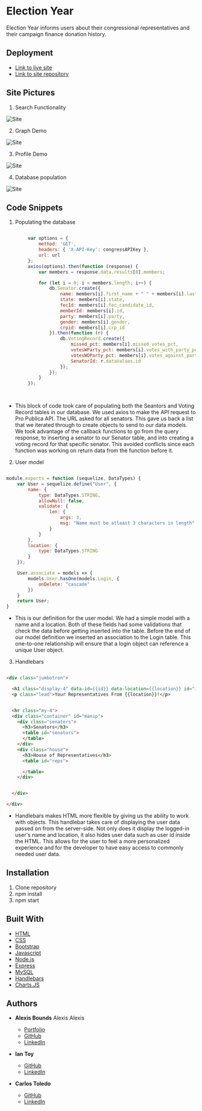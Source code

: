 # Election Year

Election Year informs users about their congressional representatives and their campaign finance donation history.

## Deployment
- [Link to live site](https://electionyear2020.herokuapp.com/)
- [Link to site repository](https://github.com/boundsalexis/election-year)


## Site Pictures

1. Search Functionality

![Site](public/assets/img/searchfunct.gif)

2. Graph Demo

![Site](public/assets/img/electiongraph.gif)

3. Profile Demo

![Site](public/assets/img/login.gif)


4. Database population

![Site](public/assets/img/db.gif)

## Code Snippets

1. Populating the database

```javascript

        var options = {
            method: 'GET',
            headers: { 'X-API-Key': congressAPIKey },
            url: url
        };
        axios(options).then(function (response) {
            var members = response.data.results[0].members;

            for (let i = 0; i < members.length; i++) {
                db.Senator.create({
                    name: members[i].first_name + " " + members[i].last_name,
                    state: members[i].state,
                    fecId: members[i].fec_candidate_id,
                    memberId: members[i].id,
                    party: members[i].party,
                    gender: members[i].gender,
                    crpid: members[i].crp_id
                }).then(function (r) {
                    db.VotingRecord.create({
                        missed_pct: members[i].missed_votes_pct,
                        votesWParty_pct: members[i].votes_with_party_pct,
                        votesWOParty_pct: members[i].votes_against_party_pct,
                        SenatorId: r.dataValues.id
                    });
                });
            }
        });

    
```
* This block of code took care of populating both the Seantors and Voting Record tables in our database. We used axios to make the API request to Pro Publica API. The URL asked for all senators. This gave us back a list that we iterated through to create objects to send to our data models. We took advantage of the callback functions to go from the query response, to inserting a senator to our Senator table, and into creating a voting record for that specific senator. This avoided conflicts since each function was working on return data from the function before it.


2. User model

```javascript

module.exports = function (sequelize, DataTypes) {
    var User = sequelize.define("User", {
        name: {
            type: DataTypes.STRING,
            allowNull: false,
            validate: {
                len: {
                    args: 3,
                    msg: "Name must be atleast 3 characters in length"
                }
            }
        },
        location: {
            type: DataTypes.STRING
        }
    });

    User.associate = models => {
        models.User.hasOne(models.Login, {
            onDelete: "cascade"
        })
    }
    return User;
}

```
* This is our definition for the user model. We had a simple model with a name and a location. Both of these fields had some validations that check the data before getting inserted into the table. Before the end of our model definition we inserted an association to the Login table. This one-to-one relationship will ensure that a login object can reference a unique User object.

3. Handlebars

``` HTML

<div class="jumbotron">

  <h1 class="display-4" data-id={{id}} data-location={{location}} id="info">Welcome {{name}}</h1>
  <p class="lead">Your Representatives From {{location}}!</p>


  <hr class="my-4">
  <div class="container" id="manip">
    <div class="senators">
      <h3>Senators</h3>
      <table id="senators">
      </table>
    </div>
    <div class="house">
      <h3>House of Representatives</h3>
      <table id="reps">

      </table>
    </div>


  </div>

</div>


```
* Handlebars makes HTML more flexible by giving us the ability to work with objects. This handlebar takes care of displaying the user data passed on from the server-side. Not only does it display the logged-in user's name and location, it also hides user data such as user id inside the HTML. This allows for the user to feel a more personalized experience and for the developer to have easy access to commonly needed user data.

## Installation
1. Clone repository
2. npm install
3. npm start

## Built With

* [HTML](https://developer.mozilla.org/en-US/docs/Web/HTML)
* [CSS](https://developer.mozilla.org/en-US/docs/Web/CSS)
* [Bootstrap](https://getbootstrap.com/)
* [Javascript](https://www.javascript.com/)
* [Node.js](https://nodejs.org/en/)
* [Express](https://www.npmjs.com/package/express)
* [MySQL](https://www.mysql.com/)
* [Handlebars](https://handlebarsjs.com/)
* [Charts.JS](https://www.chartjs.org/) 

## Authors

 * **Alexis Bounds** Alexis Alexis
    - [Portfolio](https://alexisboundsportfolio.herokuapp.com)
    - [GitHub](https://github.com/boundsalexis) 
    - [LinkedIn](https://www.linkedin.com/in/boundsalexis/)

 * **Ian Toy**
    - [GitHub](https://github.com/ietoy)
    - [LinkedIn](https://www.linkedin.com/in/ian-toy-265077196/)

 * **Carlos Toledo**
    - [GitHub](https://github.com/kqarlos)
    - [LinkedIn](https://www.linkedin.com/in/carlos-toledo415/)





